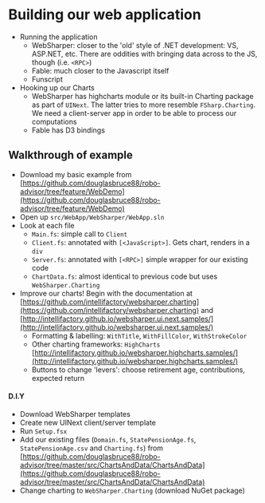 # Building our web application

- Running the application
  - WebSharper: closer to the 'old' style of .NET development: VS, ASP.NET, etc. There are oddities with bringing data across to the JS, though (i.e. `<RPC>`)
  - Fable: much closer to the Javascript itself
  - Funscript
- Hooking up our Charts
  - WebSharper has highcharts module or its built-in Charting package as part of `UINext`. The latter tries to more resemble `FSharp.Charting`. We need a client-server app in order to be able to process our computations
  - Fable has D3 bindings

## Walkthrough of example

- Download my basic example from [https://github.com/douglasbruce88/robo-advisor/tree/feature/WebDemo](https://github.com/douglasbruce88/robo-advisor/tree/feature/WebDemo)
- Open up `src/WebApp/WebSharper/WebApp.sln`
- Look at each file
  - `Main.fs`: simple call to `Client`
  - `Client.fs`: annotated with `[<JavaScript>]`. Gets chart, renders in a `div`
  - `Server.fs`: annotated with `[<RPC>]` simple wrapper for our existing code
  - `ChartData.fs`: almost identical to previous code but uses `WebSharper.Charting`
- Improve our charts! Begin with the documentation at [https://github.com/intellifactory/websharper.charting](https://github.com/intellifactory/websharper.charting) and [http://intellifactory.github.io/websharper.ui.next.samples/](http://intellifactory.github.io/websharper.ui.next.samples/)
  - Formatting & labelling: `WithTitle`, `WithFillColor`, `WithStrokeColor`
  - Other charting frameworks: `HighCharts` [http://intellifactory.github.io/websharper.highcharts.samples/](http://intellifactory.github.io/websharper.highcharts.samples/)
  - Buttons to change 'levers': choose retirement age, contributions, expected return

#### D.I.Y

- Download WebSharper templates
- Create new UINext client/server template
- Run `Setup.fsx`
- Add our existing files (`Domain.fs`, `StatePensionAge.fs`, `StatePensionAge.csv` and `Charting.fs`) from [https://github.com/douglasbruce88/robo-advisor/tree/master/src/ChartsAndData/ChartsAndData](https://github.com/douglasbruce88/robo-advisor/tree/master/src/ChartsAndData/ChartsAndData)
- Change charting to `WebSharper.Charting` (download NuGet package)
